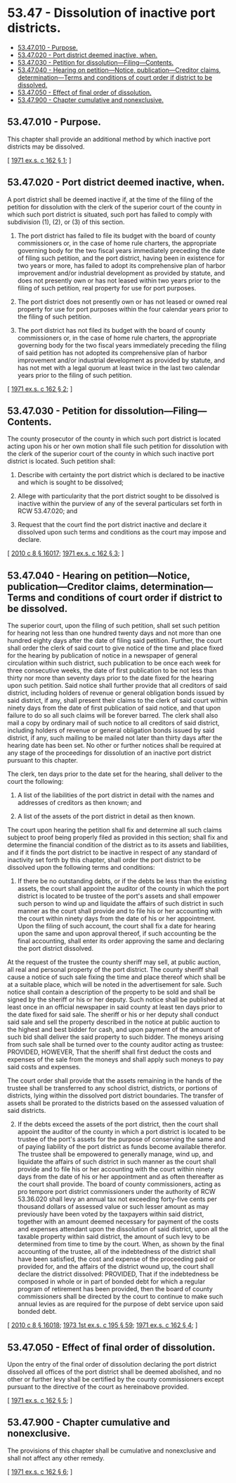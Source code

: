 # 53.47 - Dissolution of inactive port districts.
* [53.47.010 - Purpose.](#5347010---purpose)
* [53.47.020 - Port district deemed inactive, when.](#5347020---port-district-deemed-inactive-when)
* [53.47.030 - Petition for dissolution—Filing—Contents.](#5347030---petition-for-dissolutionfilingcontents)
* [53.47.040 - Hearing on petition—Notice, publication—Creditor claims, determination—Terms and conditions of court order if district to be dissolved.](#5347040---hearing-on-petitionnotice-publicationcreditor-claims-determinationterms-and-conditions-of-court-order-if-district-to-be-dissolved)
* [53.47.050 - Effect of final order of dissolution.](#5347050---effect-of-final-order-of-dissolution)
* [53.47.900 - Chapter cumulative and nonexclusive.](#5347900---chapter-cumulative-and-nonexclusive)
## 53.47.010 - Purpose.
This chapter shall provide an additional method by which inactive port districts may be dissolved.

\[ [1971 ex.s. c 162 § 1](https://leg.wa.gov/CodeReviser/documents/sessionlaw/1971ex1c162.pdf?cite=1971%20ex.s.%20c%20162%20§%201); \]

## 53.47.020 - Port district deemed inactive, when.
A port district shall be deemed inactive if, at the time of the filing of the petition for dissolution with the clerk of the superior court of the county in which such port district is situated, such port has failed to comply with subdivision (1), (2), or (3) of this section.

1. The port district has failed to file its budget with the board of county commissioners or, in the case of home rule charters, the appropriate governing body for the two fiscal years immediately preceding the date of filing such petition, and the port district, having been in existence for two years or more, has failed to adopt its comprehensive plan of harbor improvement and/or industrial development as provided by statute, and does not presently own or has not leased within two years prior to the filing of such petition, real property for use for port purposes.

2. The port district does not presently own or has not leased or owned real property for use for port purposes within the four calendar years prior to the filing of such petition.

3. The port district has not filed its budget with the board of county commissioners or, in the case of home rule charters, the appropriate governing body for the two fiscal years immediately preceding the filing of said petition has not adopted its comprehensive plan of harbor improvement and/or industrial development as provided by statute, and has not met with a legal quorum at least twice in the last two calendar years prior to the filing of such petition.

\[ [1971 ex.s. c 162 § 2](https://leg.wa.gov/CodeReviser/documents/sessionlaw/1971ex1c162.pdf?cite=1971%20ex.s.%20c%20162%20§%202); \]

## 53.47.030 - Petition for dissolution—Filing—Contents.
The county prosecutor of the county in which such port district is located acting upon his or her own motion shall file such petition for dissolution with the clerk of the superior court of the county in which such inactive port district is located. Such petition shall:

1. Describe with certainty the port district which is declared to be inactive and which is sought to be dissolved;

2. Allege with particularity that the port district sought to be dissolved is inactive within the purview of any of the several particulars set forth in RCW 53.47.020; and

3. Request that the court find the port district inactive and declare it dissolved upon such terms and conditions as the court may impose and declare.

\[ [2010 c 8 § 16017](https://lawfilesext.leg.wa.gov/biennium/2009-10/Pdf/Bills/Session%20Laws/Senate/6239-S.SL.pdf?cite=2010%20c%208%20§%2016017); [1971 ex.s. c 162 § 3](https://leg.wa.gov/CodeReviser/documents/sessionlaw/1971ex1c162.pdf?cite=1971%20ex.s.%20c%20162%20§%203); \]

## 53.47.040 - Hearing on petition—Notice, publication—Creditor claims, determination—Terms and conditions of court order if district to be dissolved.
The superior court, upon the filing of such petition, shall set such petition for hearing not less than one hundred twenty days and not more than one hundred eighty days after the date of filing said petition. Further, the court shall order the clerk of said court to give notice of the time and place fixed for the hearing by publication of notice in a newspaper of general circulation within such district, such publication to be once each week for three consecutive weeks, the date of first publication to be not less than thirty nor more than seventy days prior to the date fixed for the hearing upon such petition. Said notice shall further provide that all creditors of said district, including holders of revenue or general obligation bonds issued by said district, if any, shall present their claims to the clerk of said court within ninety days from the date of first publication of said notice, and that upon failure to do so all such claims will be forever barred. The clerk shall also mail a copy by ordinary mail of such notice to all creditors of said district, including holders of revenue or general obligation bonds issued by said district, if any, such mailing to be mailed not later than thirty days after the hearing date has been set. No other or further notices shall be required at any stage of the proceedings for dissolution of an inactive port district pursuant to this chapter.

The clerk, ten days prior to the date set for the hearing, shall deliver to the court the following:

1. A list of the liabilities of the port district in detail with the names and addresses of creditors as then known; and

2. A list of the assets of the port district in detail as then known.

The court upon hearing the petition shall fix and determine all such claims subject to proof being properly filed as provided in this section; shall fix and determine the financial condition of the district as to its assets and liabilities, and if it finds the port district to be inactive in respect of any standard of inactivity set forth by this chapter, shall order the port district to be dissolved upon the following terms and conditions:

1. If there be no outstanding debts, or if the debts be less than the existing assets, the court shall appoint the auditor of the county in which the port district is located to be trustee of the port's assets and shall empower such person to wind up and liquidate the affairs of such district in such manner as the court shall provide and to file his or her accounting with the court within ninety days from the date of his or her appointment. Upon the filing of such account, the court shall fix a date for hearing upon the same and upon approval thereof, if such accounting be the final accounting, shall enter its order approving the same and declaring the port district dissolved.

At the request of the trustee the county sheriff may sell, at public auction, all real and personal property of the port district. The county sheriff shall cause a notice of such sale fixing the time and place thereof which shall be at a suitable place, which will be noted in the advertisement for sale. Such notice shall contain a description of the property to be sold and shall be signed by the sheriff or his or her deputy. Such notice shall be published at least once in an official newspaper in said county at least ten days prior to the date fixed for said sale. The sheriff or his or her deputy shall conduct said sale and sell the property described in the notice at public auction to the highest and best bidder for cash, and upon payment of the amount of such bid shall deliver the said property to such bidder. The moneys arising from such sale shall be turned over to the county auditor acting as trustee: PROVIDED, HOWEVER, That the sheriff shall first deduct the costs and expenses of the sale from the moneys and shall apply such moneys to pay said costs and expenses.

The court order shall provide that the assets remaining in the hands of the trustee shall be transferred to any school district, districts, or portions of districts, lying within the dissolved port district boundaries. The transfer of assets shall be prorated to the districts based on the assessed valuation of said districts.

2. If the debts exceed the assets of the port district, then the court shall appoint the auditor of the county in which a port district is located to be trustee of the port's assets for the purpose of conserving the same and of paying liability of the port district as funds become available therefor. The trustee shall be empowered to generally manage, wind up, and liquidate the affairs of such district in such manner as the court shall provide and to file his or her accounting with the court within ninety days from the date of his or her appointment and as often thereafter as the court shall provide. The board of county commissioners, acting as pro tempore port district commissioners under the authority of RCW 53.36.020 shall levy an annual tax not exceeding forty-five cents per thousand dollars of assessed value or such lesser amount as may previously have been voted by the taxpayers within said district, together with an amount deemed necessary for payment of the costs and expenses attendant upon the dissolution of said district, upon all the taxable property within said district, the amount of such levy to be determined from time to time by the court. When, as shown by the final accounting of the trustee, all of the indebtedness of the district shall have been satisfied, the cost and expense of the proceeding paid or provided for, and the affairs of the district wound up, the court shall declare the district dissolved: PROVIDED, That if the indebtedness be composed in whole or in part of bonded debt for which a regular program of retirement has been provided, then the board of county commissioners shall be directed by the court to continue to make such annual levies as are required for the purpose of debt service upon said bonded debt.

\[ [2010 c 8 § 16018](https://lawfilesext.leg.wa.gov/biennium/2009-10/Pdf/Bills/Session%20Laws/Senate/6239-S.SL.pdf?cite=2010%20c%208%20§%2016018); [1973 1st ex.s. c 195 § 59](https://leg.wa.gov/CodeReviser/documents/sessionlaw/1973ex1c195.pdf?cite=1973%201st%20ex.s.%20c%20195%20§%2059); [1971 ex.s. c 162 § 4](https://leg.wa.gov/CodeReviser/documents/sessionlaw/1971ex1c162.pdf?cite=1971%20ex.s.%20c%20162%20§%204); \]

## 53.47.050 - Effect of final order of dissolution.
Upon the entry of the final order of dissolution declaring the port district dissolved all offices of the port district shall be deemed abolished, and no other or further levy shall be certified by the county commissioners except pursuant to the directive of the court as hereinabove provided.

\[ [1971 ex.s. c 162 § 5](https://leg.wa.gov/CodeReviser/documents/sessionlaw/1971ex1c162.pdf?cite=1971%20ex.s.%20c%20162%20§%205); \]

## 53.47.900 - Chapter cumulative and nonexclusive.
The provisions of this chapter shall be cumulative and nonexclusive and shall not affect any other remedy.

\[ [1971 ex.s. c 162 § 6](https://leg.wa.gov/CodeReviser/documents/sessionlaw/1971ex1c162.pdf?cite=1971%20ex.s.%20c%20162%20§%206); \]

